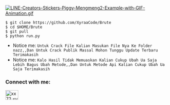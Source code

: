 [![LINE-Creators-Stickers-Piggy-Mengmeng2-Example-with-GIF-Animation.gif](https://i.postimg.cc/gcwTpNZV/LINE-Creators-Stickers-Piggy-Mengmeng2-Example-with-GIF-Animation.gif)](https://postimg.cc/V58RB94v) 

    $ git clone https://github.com/XyraaCode/Brute
    $ cd $HOME/Brute
    $ git pull
    $ python run.py

- Notice me: ```Untuk Crack File Kalian Masukan File Nya Ke Folder nazz,,Dan Untuk Crack Publik Massal Mohon Tunggu Update Terbaru Terimakasih ```
- Notice me: ```Kalo Hasil Tidak Memuaskan Kalian Cukup Ubah Ua Saja Lebih Bagus Ubah Metode,,Dan Untuk Metode Api Kalian Cukup Ubah Ua Saja Terimakasih  ```
<h3 align="left">Connect with me:</h3>
<p align="left">
<a href="http://wa.me/6281221523195" target="blank"><img align="center" src="https://raw.githubusercontent.com/rahuldkjain/github-profile-readme-generator/master/src/images/icons/Social/whatsapp.svg" alt="xx72.xvv2050" height="30" width="40" /></a>
</p>
